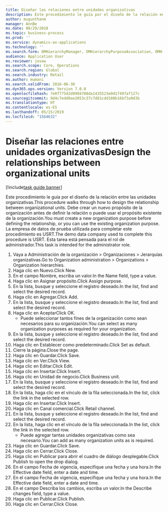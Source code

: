 ```yaml
---
title: Diseñar las relaciones entre unidades organizativas
description: Este procedimiento le guía por el diseño de la relación entre las unidades organizativas.
author: mugunthanm
manager: AnnBe
ms.date: 08/29/2018
ms.topic: business-process
ms.prod: ''
ms.service: dynamics-ax-applications
ms.technology: ''
ms.search.form: OMHierarchyManager, OMHierarchyPurposeAssociation, OMHierarchySelection, HierarchyDesigner, OMNodeSelection,  HierarchyPublishAndCloseForm
audience: Application User
ms.reviewer: josaw
ms.search.scope: Core, Operations
ms.search.region: Global
ms.search.industry: Retail
ms.author: mumani
ms.search.validFrom: 2016-06-30
ms.dyn365.ops.version: Version 7.0.0
ms.openlocfilehash: 7e0f775d2d0994708da1435523e0d1f497af127c
ms.sourcegitcommit: 9d4c7edd0ae2053c37c7d81cdd180b16bf3a9d3b
ms.translationtype: HT
ms.contentlocale: es-ES
ms.lasthandoff: 05/15/2019
ms.locfileid: "1564632"
---
```

# <a name="design-the-relationships-between-organizational-units"></a><span data-ttu-id="b8d53-103">Diseñar las relaciones entre unidades organizativas</span><span class="sxs-lookup"><span data-stu-id="b8d53-103">Design the relationships between organizational units</span></span>

[!include[task guide banner](../includes/task-guide-banner.md)]

<span data-ttu-id="b8d53-104">Este procedimiento le guía por el diseño de la relación entre las unidades organizativas.</span><span class="sxs-lookup"><span data-stu-id="b8d53-104">This procedure walks through how to design the relationship between organizational units.</span></span> <span data-ttu-id="b8d53-105">Debe crear un nuevo propósito de la organización antes de definir la relación o puede usar el propósito existente de la organización.</span><span class="sxs-lookup"><span data-stu-id="b8d53-105">You must create a new organization purpose before defining the relationship, or you can use the existing organization purpose.</span></span> <span data-ttu-id="b8d53-106">La empresa de datos de prueba utilizada para completar este procedimiento es USRT.</span><span class="sxs-lookup"><span data-stu-id="b8d53-106">The demo data company used to complete this procedure is USRT.</span></span> <span data-ttu-id="b8d53-107">Esta tarea está pensada para el rol de administrador.</span><span class="sxs-lookup"><span data-stu-id="b8d53-107">This task is intended for the administrator role.</span></span>

1. <span data-ttu-id="b8d53-108">Vaya a Administración de la organización > Organizaciones > Jerarquías organizativas.</span><span class="sxs-lookup"><span data-stu-id="b8d53-108">Go to Organization administration > Organizations > Organization hierarchies.</span></span>
2. <span data-ttu-id="b8d53-109">Haga clic en Nuevo.</span><span class="sxs-lookup"><span data-stu-id="b8d53-109">Click New.</span></span>
3. <span data-ttu-id="b8d53-110">En el campo Nombre, escriba un valor.</span><span class="sxs-lookup"><span data-stu-id="b8d53-110">In the Name field, type a value.</span></span>
4. <span data-ttu-id="b8d53-111">Haga clic en Asignar propósito.</span><span class="sxs-lookup"><span data-stu-id="b8d53-111">Click Assign purpose.</span></span>
5. <span data-ttu-id="b8d53-112">En la lista, busque y seleccione el registro deseado.</span><span class="sxs-lookup"><span data-stu-id="b8d53-112">In the list, find and select the desired record.</span></span>
6. <span data-ttu-id="b8d53-113">Haga clic en Agregar.</span><span class="sxs-lookup"><span data-stu-id="b8d53-113">Click Add.</span></span>
7. <span data-ttu-id="b8d53-114">En la lista, busque y seleccione el registro deseado.</span><span class="sxs-lookup"><span data-stu-id="b8d53-114">In the list, find and select the desired record.</span></span>
8. <span data-ttu-id="b8d53-115">Haga clic en Aceptar</span><span class="sxs-lookup"><span data-stu-id="b8d53-115">Click OK.</span></span>
    * <span data-ttu-id="b8d53-116">Puede seleccionar tantos fines de la organización como sean necesarios para su organización.</span><span class="sxs-lookup"><span data-stu-id="b8d53-116">You can select as many organization purposes as required for your organization.</span></span>  
9. <span data-ttu-id="b8d53-117">En la lista, busque y seleccione el registro deseado.</span><span class="sxs-lookup"><span data-stu-id="b8d53-117">In the list, find and select the desired record.</span></span>
10. <span data-ttu-id="b8d53-118">Haga clic en Establecer como predeterminado.</span><span class="sxs-lookup"><span data-stu-id="b8d53-118">Click Set as default.</span></span>
11. <span data-ttu-id="b8d53-119">Cierre la página.</span><span class="sxs-lookup"><span data-stu-id="b8d53-119">Close the page.</span></span>
12. <span data-ttu-id="b8d53-120">Haga clic en Guardar.</span><span class="sxs-lookup"><span data-stu-id="b8d53-120">Click Save.</span></span>
13. <span data-ttu-id="b8d53-121">Haga clic en Ver.</span><span class="sxs-lookup"><span data-stu-id="b8d53-121">Click View.</span></span>
14. <span data-ttu-id="b8d53-122">Haga clic en Editar.</span><span class="sxs-lookup"><span data-stu-id="b8d53-122">Click Edit.</span></span>
15. <span data-ttu-id="b8d53-123">Haga clic en Insertar.</span><span class="sxs-lookup"><span data-stu-id="b8d53-123">Click Insert.</span></span>
16. <span data-ttu-id="b8d53-124">Haga clic en Unidad de negocio.</span><span class="sxs-lookup"><span data-stu-id="b8d53-124">Click Business unit.</span></span>
17. <span data-ttu-id="b8d53-125">En la lista, busque y seleccione el registro deseado.</span><span class="sxs-lookup"><span data-stu-id="b8d53-125">In the list, find and select the desired record.</span></span>
18. <span data-ttu-id="b8d53-126">En la lista, haga clic en el vínculo de la fila seleccionada.</span><span class="sxs-lookup"><span data-stu-id="b8d53-126">In the list, click the link in the selected row.</span></span>
19. <span data-ttu-id="b8d53-127">Haga clic en Insertar.</span><span class="sxs-lookup"><span data-stu-id="b8d53-127">Click Insert.</span></span>
20. <span data-ttu-id="b8d53-128">Haga clic en Canal comercial.</span><span class="sxs-lookup"><span data-stu-id="b8d53-128">Click Retail channel.</span></span>
21. <span data-ttu-id="b8d53-129">En la lista, busque y seleccione el registro deseado.</span><span class="sxs-lookup"><span data-stu-id="b8d53-129">In the list, find and select the desired record.</span></span>
22. <span data-ttu-id="b8d53-130">En la lista, haga clic en el vínculo de la fila seleccionada.</span><span class="sxs-lookup"><span data-stu-id="b8d53-130">In the list, click the link in the selected row.</span></span>
    * <span data-ttu-id="b8d53-131">Puede agregar tantas unidades organizativas como sea necesario.</span><span class="sxs-lookup"><span data-stu-id="b8d53-131">You can add as many organization units as is required.</span></span>  
23. <span data-ttu-id="b8d53-132">Haga clic en Guardar.</span><span class="sxs-lookup"><span data-stu-id="b8d53-132">Click Save.</span></span>
24. <span data-ttu-id="b8d53-133">Haga clic en Cerrar.</span><span class="sxs-lookup"><span data-stu-id="b8d53-133">Click Close.</span></span>
25. <span data-ttu-id="b8d53-134">Haga clic en Publicar para abrir el cuadro de diálogo desplegable.</span><span class="sxs-lookup"><span data-stu-id="b8d53-134">Click Publish to open the drop dialog.</span></span>
26. <span data-ttu-id="b8d53-135">En el campo Fecha de vigencia, especifique una fecha y una hora.</span><span class="sxs-lookup"><span data-stu-id="b8d53-135">In the Effective date field, enter a date and time.</span></span>
27. <span data-ttu-id="b8d53-136">En el campo Fecha de vigencia, especifique una fecha y una hora.</span><span class="sxs-lookup"><span data-stu-id="b8d53-136">In the Effective date field, enter a date and time.</span></span>
28. <span data-ttu-id="b8d53-137">En el campo Describa los cambios, escriba un valor.</span><span class="sxs-lookup"><span data-stu-id="b8d53-137">In the Describe changes field, type a value.</span></span>
29. <span data-ttu-id="b8d53-138">Haga clic en Publicar.</span><span class="sxs-lookup"><span data-stu-id="b8d53-138">Click Publish.</span></span>
30. <span data-ttu-id="b8d53-139">Haga clic en Cerrar.</span><span class="sxs-lookup"><span data-stu-id="b8d53-139">Click Close.</span></span>

